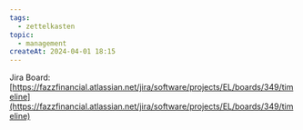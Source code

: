 ```yaml
---
tags:
  - zettelkasten
topic:
  - management
createAt: 2024-04-01 18:15
---
```

Jira Board: [https://fazzfinancial.atlassian.net/jira/software/projects/EL/boards/349/timeline](https://fazzfinancial.atlassian.net/jira/software/projects/EL/boards/349/timeline)
